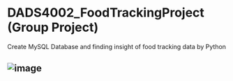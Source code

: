 # DADS4002_FoodTrackingProject (Group Project)
Create MySQL Database and finding insight of food tracking data by Python


## ![image](https://user-images.githubusercontent.com/68580377/164242982-64dded74-b102-46de-b38a-cfe52e8e143b.png)

